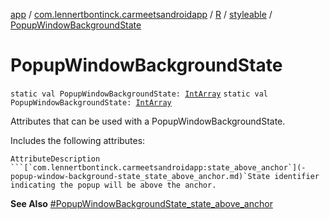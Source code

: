 [app](../../../index.md) / [com.lennertbontinck.carmeetsandroidapp](../../index.md) / [R](../index.md) / [styleable](index.md) / [PopupWindowBackgroundState](./-popup-window-background-state.md)

# PopupWindowBackgroundState

`static val PopupWindowBackgroundState: `[`IntArray`](https://kotlinlang.org/api/latest/jvm/stdlib/kotlin/-int-array/index.html)
`static val PopupWindowBackgroundState: `[`IntArray`](https://kotlinlang.org/api/latest/jvm/stdlib/kotlin/-int-array/index.html)

Attributes that can be used with a PopupWindowBackgroundState.

Includes the following attributes:

    AttributeDescription ```[`com.lennertbontinck.carmeetsandroidapp:state_above_anchor`](-popup-window-background-state_state_above_anchor.md)`State identifier indicating the popup will be above the anchor.

**See Also**
[#PopupWindowBackgroundState_state_above_anchor](-popup-window-background-state_state_above_anchor.md)

